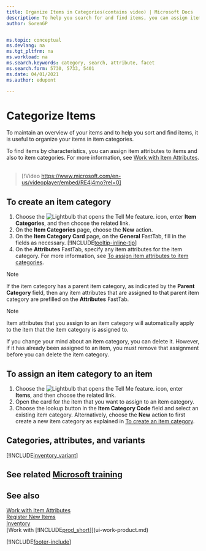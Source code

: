 ```yaml
---
title: Organize Items in Categories(contains video) | Microsoft Docs
description: To help you search for and find items, you can assign item attributes and organize items in categories.
author: SorenGP


ms.topic: conceptual
ms.devlang: na
ms.tgt_pltfrm: na
ms.workload: na
ms.search.keywords: category, search, attribute, facet
ms.search.form: 5730, 5733, 5401
ms.date: 04/01/2021
ms.author: edupont

---
```

# Categorize Items

To maintain an overview of your items and to help you sort and find items, it is useful to organize your items in item categories.

To find items by characteristics, you can assign item attributes to items and also to item categories. For more information, see [Work with Item Attributes](inventory-how-work-item-attributes.md).
<br><br>  

> [!Video https://www.microsoft.com/en-us/videoplayer/embed/RE4j4mo?rel=0]

## To create an item category
1. Choose the ![Lightbulb that opens the Tell Me feature.](media/ui-search/search_small.png "Tell me what you want to do") icon, enter **Item Categories**, and then choose the related link.
2. On the **Item Categories** page, choose the **New** action.
3. On the **Item Category Card** page, on the **General** FastTab, fill in the fields as necessary. [!INCLUDE[tooltip-inline-tip](includes/tooltip-inline-tip_md.md)]
4. On the **Attributes** FastTab, specify any item attributes for the item category. For more information, see [To assign item attributes to item categories](inventory-how-work-item-attributes.md#to-assign-item-attributes-to-item-categories).

> [!NOTE]  
> If the item category has a parent item category, as indicated by the **Parent Category** field, then any item attributes that are assigned to that parent item category are prefilled on the **Attributes** FastTab.

> [!NOTE]  
> Item attributes that you assign to an item category will automatically apply to the item that the item category is assigned to.

If you change your mind about an item category, you can delete it. However, if it has already been assigned to an item, you must remove that assignment before you can delete the item category.

## To assign an item category to an item

1. Choose the ![Lightbulb that opens the Tell Me feature.](media/ui-search/search_small.png "Tell me what you want to do") icon, enter **Items**, and then choose the related link.
2. Open the card for the item that you want to assign to an item category.
3. Choose the lookup button in the **Item Category Code** field and select an existing item category. Alternatively, choose the **New** action to first create a new item category as explained in [To create an item category](inventory-how-categorize-items.md#to-create-an-item-category).

## Categories, attributes, and variants

[!INCLUDE[inventory_variant](includes/inventory_variant.md)]

## See related [Microsoft training](/training/modules/trade-master-data-dynamics-365-business-central/)

## See also

[Work with Item Attributes](inventory-how-work-item-attributes.md)  
[Register New Items](inventory-how-register-new-items.md)  
[Inventory](inventory-manage-inventory.md)  
[Work with [!INCLUDE[prod_short](includes/prod_short.md)]](ui-work-product.md)


[!INCLUDE[footer-include](includes/footer-banner.md)]
